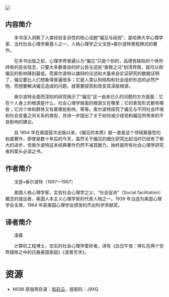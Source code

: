 ![](http://img3m9.ddimg.cn/65/27/29146259-1_u_14.jpg)

## 内容简介

　　本书深入洞察了人类经验复杂性的核心话题“偏见与歧视”，是哈佛大学心理学家、当代社会心理学奠基人之一、人格心理学之父戈登•奥尔波特里程碑式的著作。

　　在本书出版之前，心理学界普遍认为“偏见”只是个别的，品德有缺陷的个体所持有的恶劣信念，只要大多数善良的好公民与这些“害群之马”划清界限，就可以把偏见的影响降到最低。而奥尔波特以雄辩的论述和大量来自实证研究的数据证明了，偏见要比人们想象得普遍很多；它是人类认知结构和社会组织形态的必然产物，而想要解决偏见造成的问题，就需要探究和改变其深层根源。

　　奥尔波特全面而深刻的研究揭示了“偏见”这一由来已久的问题的方方面面：它在个人身上的根源是什么，社会心理学层面的根源又在哪里；它的表现形式都有哪些；它对个体和群体又有着哪些影响，等等。奥尔波特探究了偏见与不同社会环境和社会变量之间关系的类型，并进一步提出了关于如何减少歧视和偏见所带来的不良影响的建议。

　　自 1954 年在美国首次出版以来，《偏见的本质》就一直是这个领域奠基性的权威著作，即使是数十年后的今天，虽然关于偏见的细化研究比起当时已经有了极大的进步，但奥尔波特这本经典著作仍然不减其魅力，始终是所有社会心理学研究者的案头必读之书。

## 作者简介

　　戈登•奥尔波特（1897—1967）

　　美国人格心理学家，实验社会心理学之父，“社会促进”（Social facilitation）概念的提出者，美国人本主义心理学家的代表人物之一。1939 年当选为美国心理学会主席，1964 年获美国心理学会颁发的杰出科学贡献奖。

## 译者简介

　　凌晨

　　计算机工程博士，忠实的社会心理学爱好者。译有《白日午夜：挣扎在两个世界缝隙之中的日裔美国家庭》《波普艺术》。

# 资源

* MOBI 原版带目录：[和彩云](https://caiyun.139.com/m/i?0n5CsMrxG6ZLb)，提取码：J9XQ
